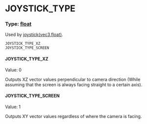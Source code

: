 # JOYSTICK_TYPE
### Type: [float](/MdDocs/Types/Float.md)
Used by [joystick(vec3,float)](/MdDocs/Functions/Control/Joystick.md).
```
JOYSTICK_TYPE_XZ
JOYSTICK_TYPE_SCREEN
```
#### JOYSTICK_TYPE_XZ
Value: 0

Outputs XZ vector values perpendicular to camera direction (While assuming that the screen is always facing straight to a certain axis).
#### JOYSTICK_TYPE_SCREEN
Value: 1

Outputs XY vector values regardless of where the camera is facing.
